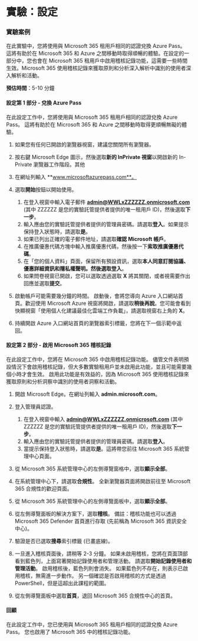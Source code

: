 ﻿---
lab:
    title: '設定'
---

# 實驗：設定

### 實驗案例

在此實驗中，您將使用與 Microsoft 365 租用戶相同的認證兌換 Azure Pass。  這將有助於在 Microsoft 365 和 Azure 之間移動時取得順暢的體驗。在設定的一部分中，您也會在 Microsoft 365 租用戶中啟用稽核記錄功能，這需要一些時間生效。Microsoft 365 使用稽核記錄來獲取原則和分析深入解析中識別的使用者深入解析和活動。

**預估時間**：5-10 分鐘

#### 設定第 1 部分 - 兌換 Azure Pass
在此設定工作中，您將使用與 Microsoft 365 租用戶相同的認證兌換 Azure Pass。  這將有助於在 Microsoft 365 和 Azure 之間移動時取得更順暢無礙的體驗。

1. 如果您有任何已開啟的瀏覽器視窗，建議您關閉所有瀏覽器。

1. 按右鍵 Microsoft Edge 圖示，然後選取**新的 InPrivate 視窗**以開啟新的 In-Private 瀏覽器工作階段。其他 

1. 在網址列輸入 **www.microsoftazurepass.com**。  

1. 選取**開始**按鈕以開始使用。

    1. 在登入視窗中輸入電子郵件 **admin@WWLxZZZZZZ.onmicrosoft.com** (其中 ZZZZZZ 是您的實驗託管提供者提供的唯一租用戶 ID)，然後選取**下一步**。
    1. 輸入應由您的實驗託管提供者提供的管理員密碼。請選取**登入**。如果提示保持登入狀態時，請選取**是**。
    1. 如果已列出正確的電子郵件地址，請選取**確認 Microsoft 帳戶**。
    1. 在推廣優惠代碼方塊中輸入推廣優惠代碼，然後按一下**索取推廣優惠代碼**。  
    1. 在「您的個人資料」頁面，保留所有預設資訊，選取**本人同意訂閱協議、優惠詳細資訊和隱私權聲明。**然後選取**登入**。
    1. 如果問卷視窗已開啟，您可以選取透過選取 **X** 將其關閉，或者視需要作出回應並選取**提交**。

1. 啟動帳戶可能需要幾分鐘的時間。  啟動後，會將您導向 Azure 入口網站首頁。歡迎使用 Microsoft Azure 視窗將開啟，請選取**稍後再說**。您可能會看到快顯視窗「使用個人化建議最佳化雲端工作負載」，請選取視窗右上角的 **X**。

1. 持續開啟 Azure 入口網站首頁的瀏覽器索引標籤，您將在下一個示範中返回。

#### 設定第 2 部分 - 啟用 Microsoft 365 稽核記錄
在此設定工作中，您將在 Microsoft 365 中啟用稽核記錄功能。  儘管文件表明預設情況下會啟用稽核記錄，但大多數實驗租用戶並未啟用此功能，並且可能需要幾個小時才會生效。  啟用此功能是有效益的，因為 Microsoft 365 使用稽核記錄來獲取原則和分析洞察中識別的使用者洞察和活動。

1. 開啟 Microsoft Edge。在網址列輸入 **admin.microsoft.com**。

1. 登入管理員認證。
    1. 在登入視窗中輸入 **admin@WWLxZZZZZZ.onmicrosoft.com** (其中 ZZZZZZ 是您的實驗託管提供者提供的唯一租用戶 ID)，然後選取**下一步**。
    1. 輸入應由您的實驗託管提供者提供的管理員密碼。請選取**登入**。
    1. 當提示保持登入狀態時，請選取**是**。這將帶您前往 Microsoft 365 系統管理中心頁面。

1. 從 Microsoft 365 系統管理中心的左側導覽窗格中，選取**顯示全部**。

1. 在系統管理中心下，請選取**合規性**。  全新瀏覽器頁面將開啟前往至 Microsoft 365 合規性的歡迎頁面。  

1. 從 Microsoft 365 系統管理中心的左側導覽面板中，選取**顯示全部**。

1. 從左側導覽面板的解決方案下，選取**稽核**。  備註：稽核功能也可以透過 Microsoft 365 Defender 首頁進行存取 (先前稱為 Microsoft 365 資訊安全中心)。

1. 驗證是否已選取**搜尋**索引標籤 (已畫底線)。

1. 一旦進入稽核頁面後，請稍等 2-3 分鐘。  如果未啟用稽核，您將在頁面頂部看到藍色列，上面寫著開始記錄使用者和管理活動。  請選取**開始記錄使用者和管理活動**。  啟用稽核後，藍色列則會消失。  如果藍色列不存在，則表示已啟用稽核，無需進一步動作。  另一個確認是否啟用稽核的方式是透過 PowerShell，但是這超出此課程的範圍。

1. 從左側導覽面板中選取**首頁**，退回 Microsoft 365 合規性中心的首頁。

#### 回顧

在此設定工作中，您已使用與 Microsoft 365 租用戶相同的認證兌換 Azure Pass。  您也啟用了 Microsoft 365 中的稽核記錄功能。
